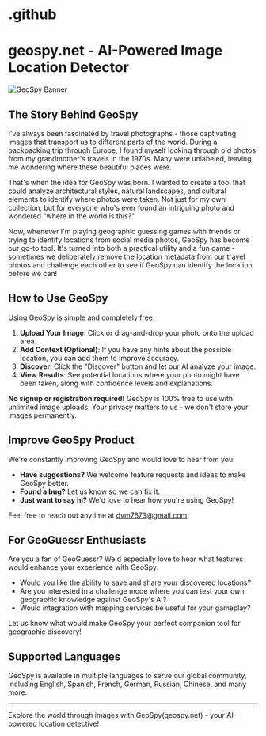 # .github
# geospy.net - AI-Powered Image Location Detector

![GeoSpy Banner](https://geospy.net/img/banner.png)

## The Story Behind GeoSpy

I've always been fascinated by travel photographs - those captivating images that transport us to different parts of the world. During a backpacking trip through Europe, I found myself looking through old photos from my grandmother's travels in the 1970s. Many were unlabeled, leaving me wondering where these beautiful places were.

That's when the idea for GeoSpy was born. I wanted to create a tool that could analyze architectural styles, natural landscapes, and cultural elements to identify where photos were taken. Not just for my own collection, but for everyone who's ever found an intriguing photo and wondered "where in the world is this?"

Now, whenever I'm playing geographic guessing games with friends or trying to identify locations from social media photos, GeoSpy has become our go-to tool. It's turned into both a practical utility and a fun game - sometimes we deliberately remove the location metadata from our travel photos and challenge each other to see if GeoSpy can identify the location before we can!

## How to Use GeoSpy

Using GeoSpy is simple and completely free:

1. **Upload Your Image**: Click or drag-and-drop your photo onto the upload area.
2. **Add Context (Optional)**: If you have any hints about the possible location, you can add them to improve accuracy.
3. **Discover**: Click the "Discover" button and let our AI analyze your image.
4. **View Results**: See potential locations where your photo might have been taken, along with confidence levels and explanations.

**No signup or registration required!** GeoSpy is 100% free to use with unlimited image uploads. Your privacy matters to us - we don't store your images permanently.

## Improve GeoSpy Product

We're constantly improving GeoSpy and would love to hear from you:

- **Have suggestions?** We welcome feature requests and ideas to make GeoSpy better.
- **Found a bug?** Let us know so we can fix it.
- **Just want to say hi?** We'd love to hear how you're using GeoSpy!

Feel free to reach out anytime at dvm7673@gmail.com.

## For GeoGuessr Enthusiasts

Are you a fan of GeoGuessr? We'd especially love to hear what features would enhance your experience with GeoSpy:

- Would you like the ability to save and share your discovered locations?
- Are you interested in a challenge mode where you can test your own geographic knowledge against GeoSpy's AI?
- Would integration with mapping services be useful for your gameplay?

Let us know what would make GeoSpy your perfect companion tool for geographic discovery!

## Supported Languages

GeoSpy is available in multiple languages to serve our global community, including English, Spanish, French, German, Russian, Chinese, and many more.

---

Explore the world through images with GeoSpy(geospy.net) - your AI-powered location detective!


